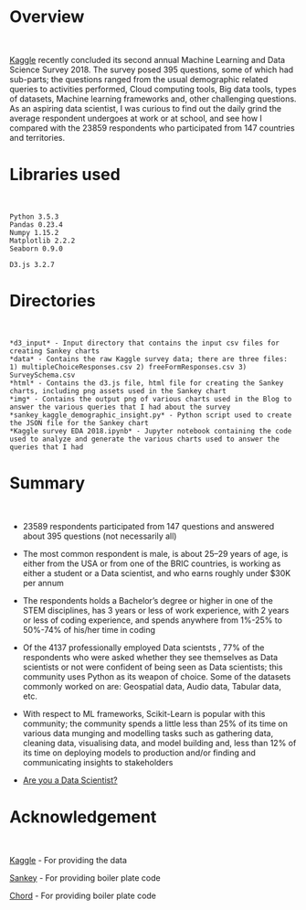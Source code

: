 <h1>Overview</h1></br>

[Kaggle](https://www.kaggle.com/kaggle/kaggle-survey-2018) recently concluded its second annual Machine Learning and Data Science Survey 2018. The survey posed 395 questions, some of which had sub-parts; the questions ranged from the usual demographic related queries to activities performed, Cloud computing tools, Big data tools, types of datasets, Machine learning frameworks and, other challenging questions.
As an aspiring data scientist, I was curious to find out the daily grind the average respondent undergoes at work or at school, and see how I compared with the 23859 respondents who participated from 147 countries and territories.
</br>
<h1>Libraries used</h1></br>

```
Python 3.5.3
Pandas 0.23.4
Numpy 1.15.2
Matplotlib 2.2.2
Seaborn 0.9.0

D3.js 3.2.7
```

<h1>Directories</h1></br>

```
*d3_input* - Input directory that contains the input csv files for creating Sankey charts
*data* - Contains the raw Kaggle survey data; there are three files: 1) multipleChoiceResponses.csv 2) freeFormResponses.csv 3) SurveySchema.csv
*html* - Contains the d3.js file, html file for creating the Sankey charts, including png assets used in the Sankey chart
*img* - Contains the output png of various charts used in the Blog to answer the various queries that I had about the survey
*sankey_kaggle_demographic_insight.py* - Python script used to create the JSON file for the Sankey chart
*Kaggle survey EDA 2018.ipynb* - Jupyter notebook containing the code used to analyze and generate the various charts used to answer the
queries that I had
```

<h1>Summary</h1></br>

+ 23589 respondents participated from 147 questions and answered about 395 questions (not necessarily all)</br>

+ The most common respondent is male, is about 25–29 years of age, is either from the USA or from one of the BRIC countries, is working   as either a student or a Data scientist, and who earns roughly under $30K per annum</br>

+ The respondents holds a Bachelor’s degree or higher in one of the STEM disciplines, has 3 years or less of work experience, with 2       years or less of coding experience, and spends anywhere from 1%-25% to 50%-74% of his/her time in coding</br>

+ Of the 4137 professionally employed Data scientsts , 77% of the respondents who were asked whether they see themselves as Data           scientists or not were confident of being seen as Data scientists; this community uses Python as its weapon of choice. Some of the       datasets commonly worked on are: Geospatial data, Audio data, Tabular data, etc.</br>

+ With respect to ML frameworks, Scikit-Learn is popular with this community; the community spends a little less than 25% of its time on   various data munging and modelling tasks such as gathering data, cleaning data, visualising data, and model building and, less than     12% of its time on deploying models to production and/or finding and communicating insights to stakeholders</br>

+ [Are you a Data Scientist?](https://medium.com/@laxmsun/are-you-a-data-scientist-4ca03d00a316)
<h1>Acknowledgement</h1></br>

[Kaggle](https://www.kaggle.com/kaggle/kaggle-survey-2018) - For providing the data

[Sankey](http://bl.ocks.org/d3noob/c9b90689c1438f57d649) - For providing boiler plate code

[Chord](https://www.delimited.io/blog/2013/12/8/chord-diagrams-in-d3) - For providing boiler plate code





